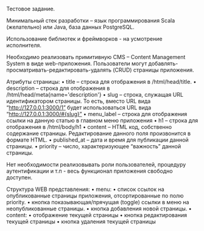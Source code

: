 Тестовое задание.

Минимальный стек разработки – язык программирования Scala (желательно) или Java, база данных PostgreSQL.

Использование библиотек и фреймворков - на усмотрение исполнителя.

Необходимо реализовать примитивную CMS – Content Management System в виде web-приложения. Пользователи могут добавлять-просматривать-редактировать-удалять (CRUD) страницы приложения.

Атрибуты страницы:
•	title – строка для отображения в /html/head/title.
•	description – строка для отображения в /html/head/meta{name='description'}
•	slug – строка, служащая URL идентификатором страницы. То есть, вместо URL вида “http://127.0.0.1:3000/1” будет использоваться URL вида “http://127.0.0.1:3000/#{slug}”
•	menu_label – строка для отображения ссылки на данную статью в главном меню приложения
•	h1 – строка для отображения в /html/body/h1
•	content – HTML код, собственно содержание страницы. Редактирование данного поля произвонится в формате HTML.
•	published_at – дата и время для публикации данной страницы.
•	priority – число, характеризующее “важность” данной страницы.

Нет необходимости реализовывать роли пользователей, процедуру аутентификации и т.п - весь функционал приложения свободно доступен.

Структура WEB представления:
•	menu:
•	список ссылок на опубликованные страницы приложения, отсортированные по полю priority.
•	кнопка показывающая/прячущая (toggle) ссылки в меню на неопубликованные страницы.
•	кнопка добавления новой страницы.
•	сontent:
•	отображение текущей страницы
•	кнопка редактирования  текущей страницы
•	кнопка удаления текущей страницы
